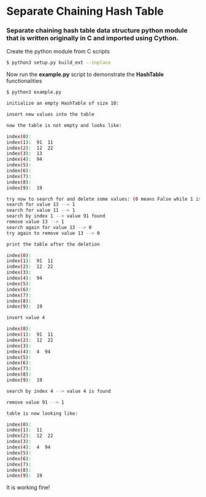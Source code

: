 # Separate Chaining Hash Table

### Separate chaining hash table data structure python module that is written originally in C and imported using Cython.

Create the python module from C scripts
```bash
$ python3 setup.py build_ext --inplace
```

Now run the **example.py** script to demonstrate the **HashTable** functionalities
```bash
$ python3 example.py

initialize an empty HashTable of size 10:

insert new values into the table

now the table is not empty and looks like:

index(0):
index(1):  91  11
index(2):  12  22
index(3):  13
index(4):  94
index(5):
index(6):
index(7):
index(8):
index(9):  19

try now to search for and delete some values: (0 means False while 1 is True)
search for value 13 --> 1
search for value 11 --> 1
search by index 1 --> value 91 found
remove value 13 --> 1
search again for value 13 --> 0
try again to remove value 13 --> 0

print the table after the deletion

index(0):
index(1):  91  11
index(2):  12  22
index(3):
index(4):  94
index(5):
index(6):
index(7):
index(8):
index(9):  19

insert value 4

index(0):
index(1):  91  11
index(2):  12  22
index(3):
index(4):  4  94
index(5):
index(6):
index(7):
index(8):
index(9):  19

search by index 4 --> value 4 is found

remove value 91 --> 1

table is now looking like:

index(0):
index(1):  11
index(2):  12  22
index(3):
index(4):  4  94
index(5):
index(6):
index(7):
index(8):
index(9):  19
```
It is working fine!
